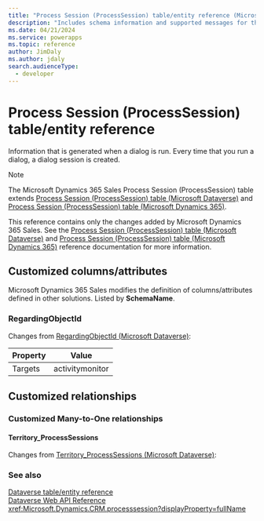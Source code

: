 ```yaml
---
title: "Process Session (ProcessSession) table/entity reference (Microsoft Dynamics 365 Sales) | Microsoft Docs"
description: "Includes schema information and supported messages for the Process Session (ProcessSession) table/entity with Microsoft Dynamics 365 Sales."
ms.date: 04/21/2024
ms.service: powerapps
ms.topic: reference
author: JimDaly
ms.author: jdaly
search.audienceType: 
  - developer
---
```


# Process Session (ProcessSession) table/entity reference

Information that is generated when a dialog is run. Every time that you run a dialog, a dialog session is created.

> [!NOTE]
> The Microsoft Dynamics 365 Sales Process Session (ProcessSession) table extends [Process Session (ProcessSession) table (Microsoft Dataverse)](/power-apps/developer/data-platform/reference/entities/processsession) and [Process Session (ProcessSession) table (Microsoft Dynamics 365)](/dynamics365/developer/reference/dataverse/entities/processsession).
>
> This reference contains only the changes added by Microsoft Dynamics 365 Sales.
> See the [Process Session (ProcessSession) table (Microsoft Dataverse)](/power-apps/developer/data-platform/reference/entities/processsession) and [Process Session (ProcessSession) table (Microsoft Dynamics 365)](/dynamics365/developer/reference/dataverse/entities/processsession) reference documentation for more information.



## Customized columns/attributes

Microsoft Dynamics 365 Sales
modifies the definition of columns/attributes defined in other solutions. Listed by **SchemaName**.

### <a name="BKMK_RegardingObjectId"></a> RegardingObjectId

Changes from [RegardingObjectId (Microsoft Dataverse)](/power-apps/developer/data-platform/reference/entities/processsession#BKMK_RegardingObjectId):

|Property|Value|
|---|---|
|Targets|activitymonitor|


## Customized relationships

### Customized Many-to-One relationships

#### <a name="BKMK_Territory_ProcessSessions"></a> Territory_ProcessSessions

Changes from [Territory_ProcessSessions (Microsoft Dataverse)](/power-apps/developer/data-platform/reference/entities/processsession#BKMK_Territory_ProcessSessions):



### See also

[Dataverse table/entity reference](../about-entity-reference.md)  
[Dataverse Web API Reference](/power-apps/developer/data-platform/webapi/reference/about)   
<xref:Microsoft.Dynamics.CRM.processsession?displayProperty=fullName>
